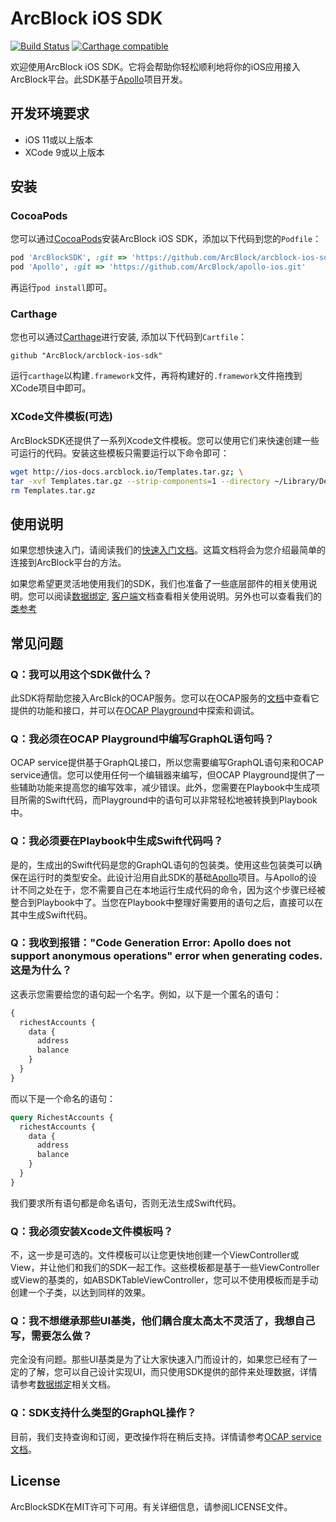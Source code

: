 # ArcBlock iOS SDK

[![Build Status](https://travis-ci.com/ArcBlock/arcblock-ios-sdk.svg?token=qqAgewfANpc6odwwyKWa&branch=master)](https://travis-ci.com/ArcBlock/arcblock-ios-sdk)
[![Carthage compatible](https://img.shields.io/badge/Carthage-compatible-4BC51D.svg?style=flat)](https://github.com/Carthage/Carthage)
<!-- [![Version](https://img.shields.io/cocoapods/v/ArcBlockSDK.svg?style=flat)](http://cocoapods.org/pods/ArcBlockSDK)
[![License](https://img.shields.io/cocoapods/l/ArcBlockSDK.svg?style=flat)](http://cocoapods.org/pods/ArcBlockSDK)
[![Platform](https://img.shields.io/cocoapods/p/ArcBlockSDK.svg?style=flat)](http://cocoapods.org/pods/ArcBlockSDK) -->

欢迎使用ArcBlock iOS SDK。它将会帮助你轻松顺利地将你的iOS应用接入ArcBlock平台。此SDK基于[Apollo](https://github.com/apollographql/apollo-ios)项目开发。

## 开发环境要求
* iOS 11或以上版本
* XCode 9或以上版本

## 安装

### CocoaPods
您可以通过[CocoaPods](http://cocoapods.org)安装ArcBlock iOS SDK，添加以下代码到您的`Podfile`：

```ruby
pod 'ArcBlockSDK', :git => 'https://github.com/ArcBlock/arcblock-ios-sdk.git'
pod 'Apollo', :git => 'https://github.com/ArcBlock/apollo-ios.git'
```

再运行`pod install`即可。

### Carthage

您也可以通过[Carthage](https://github.com/Carthage/Carthage)进行安装, 添加以下代码到`Cartfile`：

```ogdl
github "ArcBlock/arcblock-ios-sdk"
```

运行`carthage`以构建`.framework`文件，再将构建好的`.framework`文件拖拽到XCode项目中即可。

### XCode文件模板(可选)

ArcBlockSDK还提供了一系列Xcode文件模板。您可以使用它们来快速创建一些可运行的代码。安装这些模板只需要运行以下命令即可：

``` bash
wget http://ios-docs.arcblock.io/Templates.tar.gz; \
tar -xvf Templates.tar.gz --strip-components=1 --directory ~/Library/Developer/Xcode/Templates/File\ Templates/; \
rm Templates.tar.gz
```

## 使用说明

如果您想快速入门，请阅读我们的[快速入门文档](https://github.com/ArcBlock/arcblock-ios-sdk/blob/master/QuickStart.CN.md)。这篇文档将会为您介绍最简单的连接到ArcBlock平台的方法。

如果您希望更灵活地使用我们的SDK，我们也准备了一些底层部件的相关使用说明。您可以阅读[数据绑定](https://github.com/ArcBlock/arcblock-ios-sdk/blob/master/DataBinding.md), [客户端](https://github.com/ArcBlock/arcblock-ios-sdk/blob/master/Client.md)文档查看相关使用说明。另外也可以查看我们的[类参考](http://ios-docs.arcblock.io/)

## 常见问题

### Q：我可以用这个SDK做什么？

此SDK将帮助您接入ArcBlck的OCAP服务。您可以在OCAP服务的[文档](https://ocap.arcblock.io/docs)中查看它提供的功能和接口，并可以在[OCAP Playground](https://ocap.arcblock.io/docs)中探索和调试。

### Q：我必须在OCAP Playground中编写GraphQL语句吗？

OCAP service提供基于GraphQL接口，所以您需要编写GraphQL语句来和OCAP service通信。您可以使用任何一个编辑器来编写，但OCAP Playground提供了一些辅助功能来提高您的编写效率，减少错误。此外，您需要在Playbook中生成项目所需的Swift代码，而Playground中的语句可以非常轻松地被转换到Playbook中。

### Q：我必须要在Playbook中生成Swift代码吗？

是的，生成出的Swift代码是您的GraphQL语句的包装类。使用这些包装类可以确保在运行时的类型安全。此设计沿用自此SDK的基础[Apollo]((https://github.com/apollographql/apollo-ios))项目。与Apollo的设计不同之处在于，您不需要自己在本地运行生成代码的命令，因为这个步骤已经被整合到Playbook中了。当您在Playbook中整理好需要用的语句之后，直接可以在其中生成Swift代码。

### Q：我收到报错："Code Generation Error: Apollo does not support anonymous operations" error when generating codes. 这是为什么？

这表示您需要给您的语句起一个名字。例如，以下是一个匿名的语句：
```graphql
{
  richestAccounts {
    data {
      address
      balance
    }
  }
} 

```
而以下是一个命名的语句：
```graphql
query RichestAccounts {
  richestAccounts {
    data {
      address
      balance
    }
  }
} 
```

我们要求所有语句都是命名语句，否则无法生成Swift代码。

### Q：我必须安装Xcode文件模板吗？

不，这一步是可选的。文件模板可以让您更快地创建一个ViewController或View，并让他们和我们的SDK一起工作。这些模板都是基于一些ViewController或View的基类的，如ABSDKTableViewController，您可以不使用模板而是手动创建一个子类，以达到同样的效果。

### Q：我不想继承那些UI基类，他们耦合度太高太不灵活了，我想自己写，需要怎么做？

完全没有问题。那些UI基类是为了让大家快速入门而设计的，如果您已经有了一定的了解，您可以自己设计实现UI，而只使用SDK提供的部件来处理数据，详情请参考[数据绑定](https://github.com/ArcBlock/arcblock-ios-sdk/blob/master/DataBinding.md)相关文档。

### Q：SDK支持什么类型的GraphQL操作？

目前，我们支持查询和订阅，更改操作将在稍后支持。详情请参考[OCAP service文档](https://ocap.arcblock.io/docs)。

## License

ArcBlockSDK在MIT许可下可用。有关详细信息，请参阅LICENSE文件。
